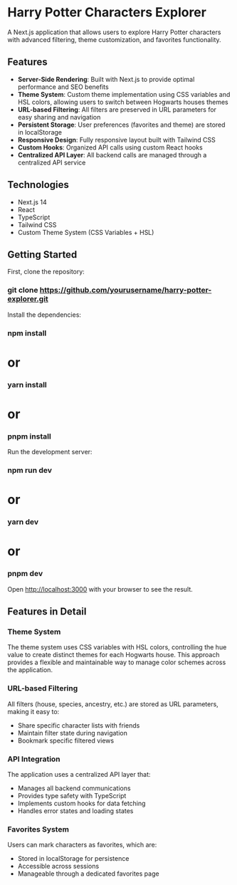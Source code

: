 # Harry Potter Characters Explorer

A Next.js application that allows users to explore Harry Potter characters with advanced filtering, theme customization, and favorites functionality.

## Features

- **Server-Side Rendering**: Built with Next.js to provide optimal performance and SEO benefits
- **Theme System**: Custom theme implementation using CSS variables and HSL colors, allowing users to switch between Hogwarts houses themes
- **URL-based Filtering**: All filters are preserved in URL parameters for easy sharing and navigation
- **Persistent Storage**: User preferences (favorites and theme) are stored in localStorage
- **Responsive Design**: Fully responsive layout built with Tailwind CSS
- **Custom Hooks**: Organized API calls using custom React hooks
- **Centralized API Layer**: All backend calls are managed through a centralized API service

## Technologies

- Next.js 14
- React
- TypeScript
- Tailwind CSS
- Custom Theme System (CSS Variables + HSL)

## Getting Started

First, clone the repository:

### git clone https://github.com/yourusername/harry-potter-explorer.git

Install the dependencies:

### npm install
# or
### yarn install
# or
### pnpm install

Run the development server:

### npm run dev
# or
### yarn dev
# or
### pnpm dev

Open [http://localhost:3000](http://localhost:3000) with your browser to see the result.

## Features in Detail

### Theme System
The theme system uses CSS variables with HSL colors, controlling the hue value to create distinct themes for each Hogwarts house. This approach provides a flexible and maintainable way to manage color schemes across the application.

### URL-based Filtering
All filters (house, species, ancestry, etc.) are stored as URL parameters, making it easy to:
- Share specific character lists with friends
- Maintain filter state during navigation
- Bookmark specific filtered views

### API Integration
The application uses a centralized API layer that:
- Manages all backend communications
- Provides type safety with TypeScript
- Implements custom hooks for data fetching
- Handles error states and loading states

### Favorites System
Users can mark characters as favorites, which are:
- Stored in localStorage for persistence
- Accessible across sessions
- Manageable through a dedicated favorites page
